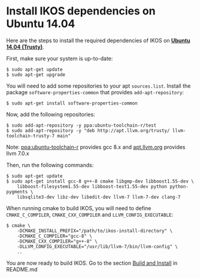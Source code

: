 Install IKOS dependencies on Ubuntu 14.04
=========================================

Here are the steps to install the required dependencies of IKOS on **[Ubuntu 14.04 (Trusty)](http://releases.ubuntu.com/14.04/)**.

First, make sure your system is up-to-date:

```
$ sudo apt-get update
$ sudo apt-get upgrade
```

You will need to add some repositories to your apt `sources.list`. Install the package `software-properties-common` that provides `add-apt-repository`:

```
$ sudo apt-get install software-properties-common
```

Now, add the following repositories:

```
$ sudo add-apt-repository -y ppa:ubuntu-toolchain-r/test
$ sudo add-apt-repository -y "deb http://apt.llvm.org/trusty/ llvm-toolchain-trusty-7 main"
```

Note: [ppa:ubuntu-toolchain-r](https://launchpad.net/~ubuntu-toolchain-r/+archive/ubuntu/test) provides gcc 8.x and [apt.llvm.org](http://apt.llvm.org/) provides llvm 7.0.x

Then, run the following commands:

```
$ sudo apt-get update
$ sudo apt-get install gcc-8 g++-8 cmake libgmp-dev libboost1.55-dev \
    libboost-filesystem1.55-dev libboost-test1.55-dev python python-pygments \
    libsqlite3-dev libz-dev libedit-dev llvm-7 llvm-7-dev clang-7
```

When running cmake to build IKOS, you will need to define `CMAKE_C_COMPILER`, `CMAKE_CXX_COMPILER` and `LLVM_CONFIG_EXECUTABLE`:

```
$ cmake \
    -DCMAKE_INSTALL_PREFIX="/path/to/ikos-install-directory" \
    -DCMAKE_C_COMPILER="gcc-8" \
    -DCMAKE_CXX_COMPILER="g++-8" \
    -DLLVM_CONFIG_EXECUTABLE="/usr/lib/llvm-7/bin/llvm-config" \
    ..
```

You are now ready to build IKOS. Go to the section [Build and Install](../README.md#build-and-install) in README.md
